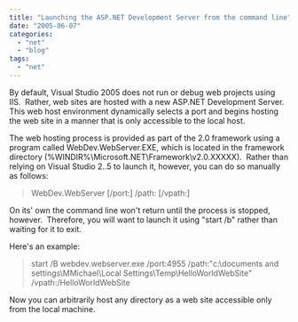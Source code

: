 ```yaml
---
title: "Launching the ASP.NET Development Server from the command line"
date: "2005-06-07"
categories: 
  - "net"
  - "blog"
tags: 
  - "net"
---
```


By default, Visual Studio 2005 does not run or debug web projects using IIS.  Rather, web sites are hosted with a new ASP.NET Development Server.  This web host environment dynamically selects a port and begins hosting the web site in a manner that is only accessible to the local host.

The web hosting process is provided as part of the 2.0 framework using a program called WebDev.WebServer.EXE, which is located in the framework directory (%WINDIR%\\Microsoft.NET\\Framework\\v2.0.XXXXX).  Rather than relying on Visual Studio 2..5 to launch it, however, you can do so manually as follows:

> WebDev.WebServer \[/port:<port number>\] /path:<physical path> \[/vpath:<virtual path>\]

On its' own the command line won't return until the process is stopped, however.  Therefore, you will want to launch it using "start /b" rather than waiting for it to exit.

Here's an example:

> start /B webdev.webserver.exe /port:4955 /path:"c:\\documents and settings\\MMichael\\Local Settings\\Temp\\HelloWorldWebSite"  /vpath:/HelloWorldWebSite

Now you can arbitrarily host any directory as a web site accessible only from the local machine.
